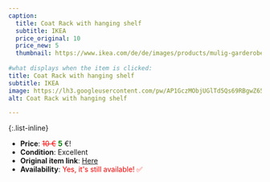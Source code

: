 ```yaml
---
caption:
  title: Coat Rack with hanging shelf
  subtitle: IKEA
  price_original: 10
  price_new: 5
  thumbnail: https://www.ikea.com/de/de/images/products/mulig-garderobenstaender-weiss__0388390_pe558491_s5.jpg
  
#what displays when the item is clicked:
title: Coat Rack with hanging shelf
subtitle: IKEA
image: https://lh3.googleusercontent.com/pw/AP1GczMObjUGlTd5Qs69RBgwZ65WZlNxfDWKLHFiIaeqgAeF-ykmV9P8HdL45_Y8pBv8JSt_f9nQoR15oYy-zH95JXl7ZA8oGccEsB1rsgCyXFU5DoyjYKqAHjOC2bpRcJ0EZt5p7wwJtuGwPlGKiLKdju_vUA=w1220-h1626-s-no-gm?authuser=0
alt: Coat Rack with hanging shelf

---
```

{:.list-inline} 
- **Price**: <span style="color:red"><del>10 €</del></span> <span style="color:green">**5**</span> €!
- **Condition**: Excellent
- **Original item link**: [Here](https://www.ikea.com/de/de/p/mulig-garderobenstaender-weiss-60179434/)
- **Availability**: <span style='color:red'>Yes, it's still available! ✅</span>
